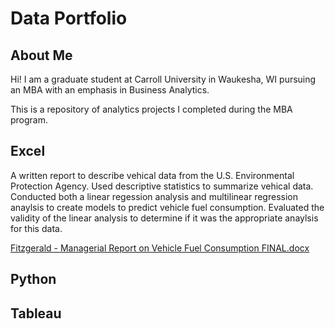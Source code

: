 # Data Portfolio

## About Me
Hi! I am a graduate student at Carroll University in Waukesha, WI pursuing an MBA with an emphasis in Business Analytics.

This is a repository of analytics projects I completed during the MBA program.

## Excel
A written report to describe vehical data from the U.S. Environmental Protection Agency. Used descriptive statistics to summarize vehical data. Conducted both a linear regession analysis and multilinear regression anaylsis to create models to predict vehicle fuel consumption. Evaluated the validity of the linear analysis to determine if it was the appropriate anaylsis for this data.

[Fitzgerald - Managerial Report on Vehicle Fuel Consumption FINAL.docx](https://github.com/user-attachments/files/17878330/Fitzgerald.-.Managerial.Report.on.Vehicle.Fuel.Consumption.FINAL.docx)

## Python


## Tableau
